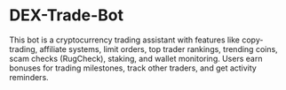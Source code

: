 # DEX-Trade-Bot
This bot is a cryptocurrency trading assistant with features like copy-trading, affiliate systems, limit orders, top trader rankings, trending coins, scam checks (RugCheck), staking, and wallet monitoring. Users earn bonuses for trading milestones, track other traders, and get activity reminders.
